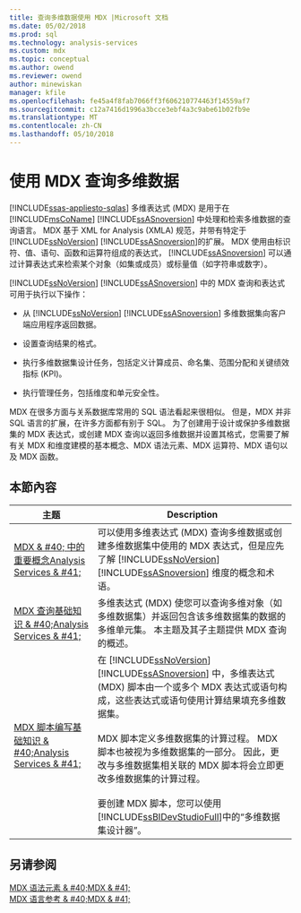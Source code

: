 ```yaml
---
title: 查询多维数据使用 MDX |Microsoft 文档
ms.date: 05/02/2018
ms.prod: sql
ms.technology: analysis-services
ms.custom: mdx
ms.topic: conceptual
ms.author: owend
ms.reviewer: owend
author: minewiskan
manager: kfile
ms.openlocfilehash: fe45a4f8fab7066ff3f606210774463f14559af7
ms.sourcegitcommit: c12a7416d1996a3bcce3ebf4a3c9abe61b02fb9e
ms.translationtype: MT
ms.contentlocale: zh-CN
ms.lasthandoff: 05/10/2018
---
```

# <a name="querying-multidimensional-data-with-mdx"></a>使用 MDX 查询多维数据
[!INCLUDE[ssas-appliesto-sqlas](../../../includes/ssas-appliesto-sqlas.md)]
  多维表达式 (MDX) 是用于在 [!INCLUDE[msCoName](../../../includes/msconame-md.md)] [!INCLUDE[ssASnoversion](../../../includes/ssasnoversion-md.md)] 中处理和检索多维数据的查询语言。 MDX 基于 XML for Analysis (XMLA) 规范，并带有特定于 [!INCLUDE[ssNoVersion](../../../includes/ssnoversion-md.md)] [!INCLUDE[ssASnoversion](../../../includes/ssasnoversion-md.md)]的扩展。 MDX 使用由标识符、值、语句、函数和运算符组成的表达式， [!INCLUDE[ssASnoversion](../../../includes/ssasnoversion-md.md)] 可以通过计算表达式来检索某个对象（如集或成员）或标量值（如字符串或数字）。  
  
 [!INCLUDE[ssNoVersion](../../../includes/ssnoversion-md.md)] [!INCLUDE[ssASnoversion](../../../includes/ssasnoversion-md.md)] 中的 MDX 查询和表达式可用于执行以下操作：  
  
-   从 [!INCLUDE[ssNoVersion](../../../includes/ssnoversion-md.md)] [!INCLUDE[ssASnoversion](../../../includes/ssasnoversion-md.md)] 多维数据集向客户端应用程序返回数据。  
  
-   设置查询结果的格式。  
  
-   执行多维数据集设计任务，包括定义计算成员、命名集、范围分配和关键绩效指标 (KPI)。  
  
-   执行管理任务，包括维度和单元安全性。  
  
 MDX 在很多方面与关系数据库常用的 SQL 语法看起来很相似。 但是，MDX 并非 SQL 语言的扩展，在许多方面都有别于 SQL。 为了创建用于设计或保护多维数据集的 MDX 表达式，或创建 MDX 查询以返回多维数据并设置其格式，您需要了解有关 MDX 和维度建模的基本概念、MDX 语法元素、MDX 运算符、MDX 语句以及 MDX 函数。  
  
## <a name="in-this-section"></a>本節內容  
  
|主题|Description|  
|-----------|-----------------|  
|[MDX & #40; 中的重要概念Analysis Services & #41;](../../../analysis-services/multidimensional-models/mdx/key-concepts-in-mdx-analysis-services.md)|可以使用多维表达式 (MDX) 查询多维数据或创建多维数据集中使用的 MDX 表达式，但是应先了解 [!INCLUDE[ssNoVersion](../../../includes/ssnoversion-md.md)] [!INCLUDE[ssASnoversion](../../../includes/ssasnoversion-md.md)] 维度的概念和术语。|  
|[MDX 查询基础知识 & #40;Analysis Services & #41;](../../../analysis-services/multidimensional-models/mdx/mdx-query-fundamentals-analysis-services.md)|多维表达式 (MDX) 使您可以查询多维对象（如多维数据集）并返回包含该多维数据集的数据的多维单元集。 本主题及其子主题提供 MDX 查询的概述。|  
|[MDX 脚本编写基础知识 & #40;Analysis Services & #41;](../../../analysis-services/multidimensional-models/mdx/mdx-scripting-fundamentals-analysis-services.md)|在 [!INCLUDE[ssNoVersion](../../../includes/ssnoversion-md.md)] [!INCLUDE[ssASnoversion](../../../includes/ssasnoversion-md.md)] 中，多维表达式 (MDX) 脚本由一个或多个 MDX 表达式或语句构成，这些表达式或语句使用计算结果填充多维数据集。<br /><br /> MDX 脚本定义多维数据集的计算过程。 MDX 脚本也被视为多维数据集的一部分。 因此，更改与多维数据集相关联的 MDX 脚本将会立即更改多维数据集的计算过程。<br /><br /> 要创建 MDX 脚本，您可以使用 [!INCLUDE[ssBIDevStudioFull](../../../includes/ssbidevstudiofull-md.md)]中的“多维数据集设计器”。|  
  
## <a name="see-also"></a>另请参阅  
 [MDX 语法元素 & #40;MDX & #41;](../../../mdx/mdx-syntax-elements-mdx.md)   
 [MDX 语言参考 & #40;MDX & #41;](../../../mdx/mdx-language-reference-mdx.md)  
  
  

